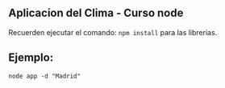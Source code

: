 ## Aplicacion del Clima - Curso node

Recuerden ejecutar el comando: `npm install` para las librerias.

## Ejemplo:
```
node app -d "Madrid"
```